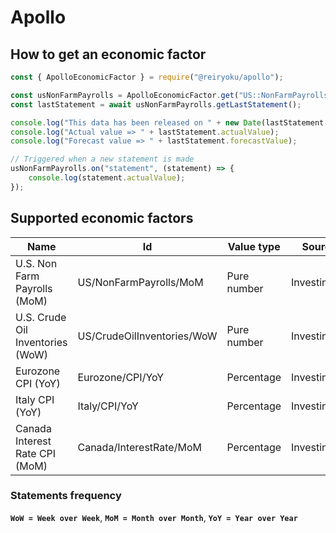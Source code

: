 # Apollo

## How to get an economic factor
```javascript
const { ApolloEconomicFactor } = require("@reiryoku/apollo");

const usNonFarmPayrolls = ApolloEconomicFactor.get("US::NonFarmPayrolls");
const lastStatement = await usNonFarmPayrolls.getLastStatement();

console.log("This data has been released on " + new Date(lastStatement.timestamp));
console.log("Actual value => " + lastStatement.actualValue);
console.log("Forecast value => " + lastStatement.forecastValue);

// Triggered when a new statement is made
usNonFarmPayrolls.on("statement", (statement) => {
    console.log(statement.actualValue);
});
```

## Supported economic factors
| Name                                  | Id                            | Value type                | Source/s              |
| -----------                           | -----------                   | -----------               | -----------           |
| U.S. Non Farm Payrolls (MoM)          | US/NonFarmPayrolls/MoM        | Pure number               | Investing.com         |
| U.S. Crude Oil Inventories (WoW)      | US/CrudeOilInventories/WoW    | Pure number               | Investing.com         |
| Eurozone CPI (YoY)                    | Eurozone/CPI/YoY              | Percentage                | Investing.com         |
| Italy CPI (YoY)                       | Italy/CPI/YoY                 | Percentage                | Investing.com         |
| Canada Interest Rate CPI (MoM)        | Canada/InterestRate/MoM       | Percentage                | Investing.com         |

### Statements frequency
**`WoW = Week over Week`**, **`MoM = Month over Month`**, **`YoY = Year over Year`**
